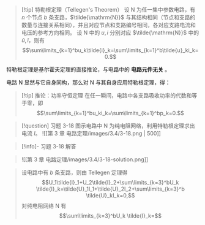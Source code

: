 > [!tip] 特勒根定理（Tellegen's Theorem）
> 设 $\mathrm{N}$ 为任一集中参数电路，有 $n$ 个节点 $b$ 条支路，$\tilde{\mathrm{N}}$ 与其结构相同（节点和支路的数量与连接关系相同），并且对应节点和支路编号相同，各对应支路电流和电压的参考方向相同。
> 设 $\mathrm{N}$ 中的 $u,i$ 分别对应 $\tilde{\mathrm{N}}$ 中的 $\tilde{u},\tilde{i}$，则有 $$\sum\limits_{k=1}^bu_k\tilde{i}_k=\sum\limits_{k=1}^b\tilde{u}_ki_k=0.$$

特勒根定理是基尔霍夫定理的直接推论，与电路中的 **电路元件无关** 。

电路 $\mathrm{N}$ 显然与它自身同构，那么对 $\mathrm{N}$ 与其自身应用特勒根定理，得：
> [!tip] 推论：功率守恒定理
> 在任一瞬间，电路中各支路吸收功率的代数和等于零，即$$\sum\limits_{k=1}^bu_ki_k=\sum\limits_{k=1}^bp_k=0.$$

> [!question] 习题 3-18
> 图示电路中 $\mathrm{N}$ 为纯电阻网络，利用特勒根定理求出电流 $I$。
> ![[第 3 章 电路定理/images/3.4/3-18.png | 500]]

> [!info]- 习题 3-18 解答
> 


> ![[第 3 章 电路定理/images/3.4/3-18-solution.png]]

> 设电路中有 $b$ 条支路，则由 Tellegen 定理得 $$U_1\tilde{I}_1+U_2\tilde{I}_2+\sum\limits_{k=3}^bU_k \tilde{I}_k=\tilde{U}_1I_1+\tilde{U}_2I_2+\sum\limits_{k=3}^b \tilde{U}_kI_k=0,$$ 对纯电阻网络 $\mathrm{N}$ 有 $$\sum\limits_{k=3}^bU_k \tilde{I}_k=$$
